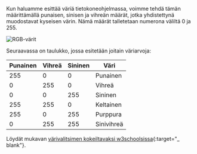 Kun haluamme esittää väriä tietokoneohjelmassa, voimme tehdä tämän määrittämällä punaisen, sinisen ja vihreän määrät, jotka yhdistettynä muodostavat kyseisen värin. Nämä määrät talletetaan numerona väliltä 0 ja 255.

![RGB-värit](images/RGB.gif)

Seuraavassa on taulukko, jossa esitetään joitain väriarvoja:

| Punainen | Vihreä | Sininen | Väri       |
| -------- | ------ | ------- | ---------- |
| 255      | 0      | 0       | Punainen   |
| 0        | 255    | 0       | Vihreä     |
| 0        | 0      | 255     | Sininen    |
| 255      | 255    | 0       | Keltainen  |
| 255      | 0      | 255     | Purppura   |
| 0        | 255    | 255     | Sinivihreä |

Löydät mukavan [värivalitsimen kokeiltavaksi w3schoolsissa](https://www.w3schools.com/colors/colors_rgb.asp){:target="_ blank"}.